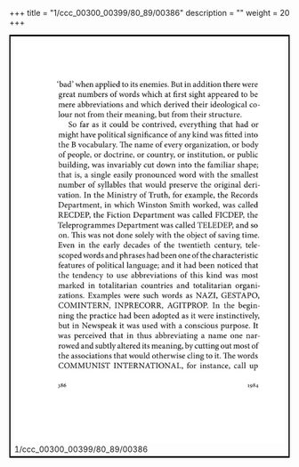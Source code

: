 +++
title = "1/ccc_00300_00399/80_89/00386"
description = ""
weight = 20
+++

<table style="border:2px solid black;max-width:800px;max-height:800px;" 
><tr><td>
<img class="center-fit-jpg"
src="/jpg_/out_jpg_1984__386.jpg">
1/ccc_00300_00399/80_89/00386
</img></td></tr></table>
